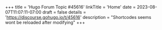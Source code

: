 +++
title = 'Hugo Forum Topic #45616'
linkTitle = 'Home'
date = 2023-08-07T11:07:11-07:00
draft = false
details = 'https://discourse.gohugo.io/t/45616'
description = "Shortcodes seems wont be reloaded after modifying"
+++

